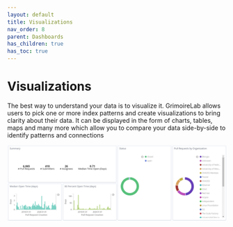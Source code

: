 ```yaml
---
layout: default
title: Visualizations
nav_order: 8
parent: Dashboards
has_children: true
has_toc: true
---
```


# Visualizations

The best way to understand your data is to visualize it. GrimoireLab allows
users to pick one or more index patterns and create visualizations to bring
clarity about their data. It can be displayed in the form of charts, tables,
maps and many more which allow you to compare your data side-by-side to identify
patterns and connections

![visualizations](./assets/visualizations.png)